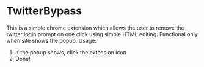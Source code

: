 # TwitterBypass

This is a simple chrome extension which allows the user to remove the twitter login prompt on one click using simple HTML editing.
Functional only when site shows the popup.
Usage:
1. If the popup shows, click the extension icon
2. Done!

